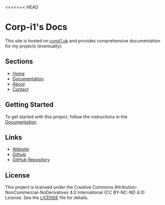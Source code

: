<<<<<<< HEAD
# Corp-i1's Docs

This site is hosted on [corpi1.uk](https://corpi1.uk) and provides comprehensive documentation for my projects (eventually).

## Sections

- [Home](https://corp-i1.github.io/Github-Pages/)
- [Documentation](https://corp-i1.github.io/Github-Pages/docs/)
- [About](https://corp-i1.github.io/Github-Pages/about/)
- [Contact](https://corp-i1.github.io/Github-Pages/contact/)

## Getting Started

To get started with this project, follow the instructions in the [Documentation](https://corp-i1.github.io/Github-Pages/docs/).

## Links

- [Website](https://corpi1.uk)
- [Github](https://github.com/Corp-i1)
- [GitHub Repository](https://corp-i1.github.io/docs/)

## License

This project is licensed under the Creative Commons Attribution-NonCommercial-NoDerivatives 4.0 International (CC BY-NC-ND 4.0) License. See the [LICENSE](LICENSE.md) file for details.
